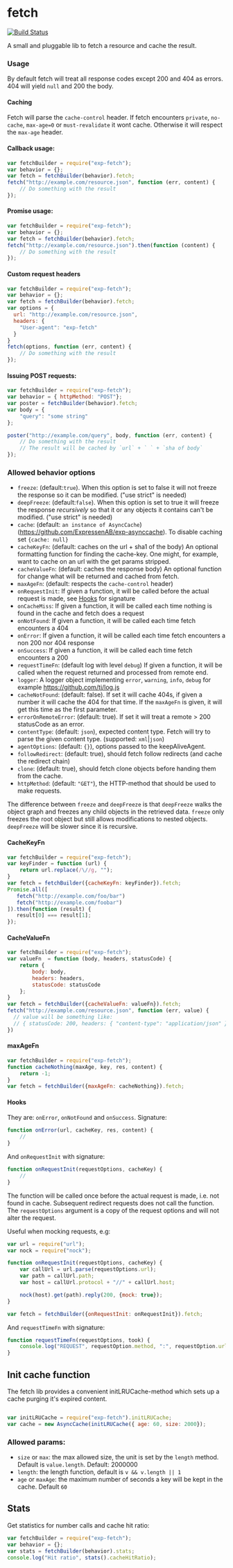 fetch
=====
[![Build Status](https://travis-ci.org/ExpressenAB/exp-fetch.svg?branch=master)](https://travis-ci.org/ExpressenAB/exp-fetch)

A small and pluggable lib to fetch a resource and cache the result.

### Usage
By default fetch will treat all response codes except 200 and 404 as errors. 404 will yield `null` and 200 the body.

#### Caching

Fetch will parse the `cache-control` header. If fetch encounters `private`, `no-cache`, `max-age=0` or `must-revalidate` it wont cache. Otherwise
it will respect the `max-age` header.

#### Callback usage:

```javascript
var fetchBuilder = require("exp-fetch");
var behavior = {};
var fetch = fetchBuilder(behavior).fetch;
fetch("http://example.com/resource.json", function (err, content) {
    // Do something with the result
});
```

#### Promise usage:

```javascript
var fetchBuilder = require("exp-fetch");
var behavior = {};
var fetch = fetchBuilder(behavior).fetch;
fetch("http://example.com/resource.json").then(function (content) {
    // Do something with the result
});
```

#### Custom request headers

```javascript
var fetchBuilder = require("exp-fetch");
var behavior = {};
var fetch = fetchBuilder(behavior).fetch;
var options = {
  url: "http://example.com/resource.json",
  headers: {
    "User-agent": "exp-fetch"
  }
}
fetch(options, function (err, content) {
    // Do something with the result
});
```

#### Issuing POST requests:

```javascript
var fetchBuilder = require("exp-fetch");
var behavior = { httpMethod: "POST"};
var poster = fetchBuilder(behavior).fetch;
var body = {
    "query": "some string" 
};

poster("http://example.com/query", body, function (err, content) {
    // Do something with the result
    // The result will be cached by `url` + ` ` + `sha of body`
});
```

### Allowed behavior options

* `freeze`: (default:`true`). When this option is set to false it will not freeze the response so it can be modified. ("use strict" is needed)
* `deepFreeze`: (default:`false`). When this option is set to true it will freeze the response _recursively_ so that it or any objects it contains can't be modified. ("use strict" is needed)
* `cache`: (default: `an instance of AsyncCache`) (https://github.com/ExpressenAB/exp-asynccache). To disable caching set `{cache: null}`
* `cacheKeyFn`: (default: caches on the url + sha1 of the body) An optional formatting function for finding the cache-key. One might, for example, want to cache on an url with the get params stripped.
* `cacheValueFn`: (default: caches the response body) An optional function for change what will be returned and cached from fetch.
* `maxAgeFn`: (default: respects the `cache-control` header)
* `onRequestInit`: If given a function, it will be called before the actual request is made, see [Hooks](#hooks) for signature
* `onCacheMiss`: If given a function, it will be called each time nothing is found in the cache and fetch does a request
* `onNotFound`: If given a function, it will be called each time fetch encounters a 404
* `onError`: If given a function, it will be called each time fetch encounters a non 200 nor 404 response
* `onSuccess`: If given a function, it will be called each time fetch encounters a 200
* `requestTimeFn`: (default log with level `debug`) If given a function, it will be called when the request returned and processed from remote end. 
* `logger`: A logger object implementing `error`, `warning`, `info`, `debug` for example https://github.com/tj/log.js
* `cacheNotFound`: (default: false). If set it will cache 404s, if given a number it will cache the 404 for that time. If the `maxAgeFn` is given, it will get this time as the first parameter.
* `errorOnRemoteError`: (default: true). If set it will treat a remote > 200 statusCode as an error.
* `contentType`: (default: `json`), expected content type. Fetch will try to parse the given content type. (supported: `xml`|`json`)
* `agentOptions`: (default: `{}`), options passed to the keepAliveAgent.
* `followRedirect`: (default: true), should fetch follow redirects (and cache the redirect chain)
* `clone`: (default: true), should fetch clone objects before handing them from the cache.
* `httpMethod`: (default: `"GET"`), the HTTP-method that should be used to make requests. 

The difference between `freeze` and `deepFreeze` is that `deepFreeze` walks the object graph and freezes any
child objects in the retrieved data. `freeze` only freezes the root object but still allows modifications
to nested objects. `deepFreeze` will be slower since it is recursive.

#### CacheKeyFn

```javascript
var fetchBuilder = require("exp-fetch");
var keyFinder = function (url) {
    return url.replace(/\//g, "");
}
var fetch = fetchBuilder({cacheKeyFn: keyFinder}).fetch;
Promise.all([
   fetch("http://example.com/foo/bar")
   fetch("http://example.com/foobar")
]).then(function (result) {
   result[0] === result[1];
});
```

#### CacheValueFn


```javascript
var fetchBuilder = require("exp-fetch");
var valueFn  = function (body, headers, statusCode) {
    return {
        body: body,
        headers: headers,
        statusCode: statusCode
    };
}
var fetch = fetchBuilder({cacheValueFn: valueFn}).fetch;
fetch("http://example.com/resource.json", function (err, value) {
  // value will be something like:
  // { statusCode: 200, headers: { "content-type": "application/json" }, body: { "resource": "body" } }
})
```

#### maxAgeFn

```javascript
var fetchBuilder = require("exp-fetch");
function cacheNothing(maxAge, key, res, content) {
    return -1;
}
var fetch = fetchBuilder({maxAgeFn: cacheNothing}).fetch;
```

#### Hooks

They are: `onError`, `onNotFound` and `onSuccess`. Signature:

```javascript
function onError(url, cacheKey, res, content) {
    //
}
```

And `onRequestInit` with signature:

```javascript
function onRequestInit(requestOptions, cacheKey) {
    //
}
```

The function will be called once before the actual request is made, i.e. not found in cache. Subsequent redirect requests does not call the function. The `requestOptions` argument is a copy of the request options and will not alter the request.

Useful when mocking requests, e.g:

```javascript
var url = require("url");
var nock = require("nock");

function onRequestInit(requestOptions, cacheKey) {
    var callUrl = url.parse(requestOptions.url);
    var path = callUrl.path;
    var host = callUrl.protocol + "//" + callUrl.host;

    nock(host).get(path).reply(200, {mock: true});
}

var fetch = fetchBuilder({onRequestInit: onRequestInit}).fetch;
```

And `requestTimeFn` with signature:

```javascript
function requestTimeFn(requestOptions, took) {
    console.log("REQUEST", requestOption.method, ":", requestOption.url, "took", took,  "ms"); 
}
```

## Init cache function

The fetch lib provides a convenient initLRUCache-method which sets up a cache purging it's expired content.

```javascript

var initLRUCache = require("exp-fetch").initLRUCache;
var cache = new AsyncCache(initLRUCache({ age: 60, size: 2000});
```

### Allowed params:

* `size` or `max`: the max allowed size, the unit is set by the `length` method. Default is `value.length`. Default: 2000000
* `length`: the length function, default is `v && v.length || 1`
* `age` or `maxAge`: the maximum number of seconds a key will be kept in the cache. Default `60`

## Stats

Get statistics for number calls and cache hit ratio:

```javascript
var fetchBuilder = require("exp-fetch");
var behavior = {};
var stats = fetchBuilder(behavior).stats;
console.log("Hit ratio", stats().cacheHitRatio);
```
